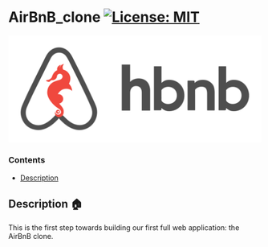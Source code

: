 # AirBnB_clone [![License: MIT](https://img.shields.io/badge/License-GNU-yellow.svg)](https://github.com/leul99teklu/AirBnB_clone/main/LICENSE)
![HBnB Logo](./image/hbnb_logo.png)


### Contents

- [Description](#Description)

## Description :house:
This is the first step towards building our first full web application: the AirBnB clone. 
